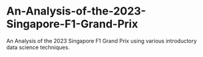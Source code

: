 # An-Analysis-of-the-2023-Singapore-F1-Grand-Prix
An Analysis of the 2023 Singapore F1 Grand Prix using various introductory data science techniques. 
